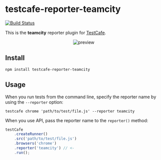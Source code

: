 # testcafe-reporter-teamcity
[![Build Status](https://travis-ci.org/soluto/testcafe-reporter-teamcity.svg)](https://travis-ci.org/Soluto/testcafe-reporter-teamcity)

This is the **teamcity** reporter plugin for [TestCafe](http://devexpress.github.io/testcafe).

<p align="center">
    <img src="http://i.imgur.com/7ozfb4Q.png" alt="preview" border="border:2px solid black;"/>
</p>

## Install

```
npm install testcafe-reporter-teamcity
```

## Usage

When you run tests from the command line, specify the reporter name by using the `--reporter` option:

```
testcafe chrome 'path/to/test/file.js' --reporter teamcity
```


When you use API, pass the reporter name to the `reporter()` method:

```js
testCafe
    .createRunner()
    .src('path/to/test/file.js')
    .browsers('chrome')
    .reporter('teamcity') // <-
    .run();
``` 
